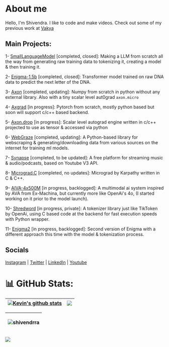 # About me
Hello, I'm Shivendra. I like to code and make videos. Check out some of my previous work at [Vakya](https://www.youtube.com/@WeAreVakya)

## Main Projects:
1- [SmallLanguageModel](https://github.com/shivendrra/SmallLanguageModel-project) [completed, closed]: Making a LLM from scratch all the way from generating raw training data to tokenizing it, creating a model & then training it.

2- [Enigma-1.5b](https://github.com/shivendrra/enigma-1.5b) [completed, closed]: Transformer model trained on raw DNA data to predict the next letter of the DNA.

3- [Axon](https://github.com/shivendrra/axon) [completed, updating]: Numpy from scratch in python without any external library. Also with a tiny scalar level aut0grad ``axon.micro``

4- [Axgrad](https://github.com/shivendrra/axgrad) [in progress]: Pytorch from scratch, mostly python based but soon will support c/c++ based backend.

5- [Axon.drop](https://github.com/shivendrra/axon-drop) [in progress]: Scalar level autograd engine written in c/c++ projected to use as tensor & accessed via python

6- [WebGraze](https://github.com/shivendrra/web-graze) [completed, updating]: A Python-based library for webscraping & generating/downloading data from various sources on the internet for training ml models.

7- [Synapse](https://github.com/shivendrra/synapse) [completed, to be updated]: A free platform for streaming music & audio/podcasts, based on Youtube V3 API.

8- [Micrograd.C](https://github.com/shivendrra/micrograd.c) [completed, no updates]: Micrograd by Karpathy written in C & C++.

9- [AIVA-4x500M](https://github.com/shivendrra/AIVA-4x500m) [in progress, backlogged]: A multimodal ai system inspired by AVA from Ex-Machina, but currently more like OpenAi's 4o, (I started working on it prior to the model launch).

10- [Shredword](https://github.com/shivendrra/shredword) [in progress, private]: A tokenizer library just like TikToken by OpenAi, using C based code at the backend for fast execution speeds with Python wrapper.

11- [Enigma2](https://github.com/shivendrra/enigma2) [in progress, backlogged]: Second version of Enigma with a different approach this time with the model & tokenization process.

## Socials
[Instagram](https://www.instagram.com/shivendrra_/) | [Twitter](https://twitter.com/shivendrra_) | [LinkedIn](https://www.linkedin.com/in/shivendrra/) | [Youtube](https://youtube.com/@shivendrra_)

# 📊 GitHub Stats:

| <a href="https://github.com/anuraghazra/github-readme-stats"><img align="center" src="https://github-readme-stats.vercel.app/api?username=shivendrra&theme=github_light&show_icons=true&hide_border=true" alt="Kevin's github stats" /></a> | <a href="https://github.com/anuraghazra/github-readme-stats"><img align="center" src="https://github-readme-stats.vercel.app/api/top-langs/?username=shivendrra&theme=github_light&layout=compact&hide_border=true" /></a> |
| ------------- | ------------- |

| <p><img align="center" src="https://github-readme-streak-stats.herokuapp.com/?user=shivendrra&" alt="shivendrra" /></p> |
| ------------- |


[![](https://visitcount.itsvg.in/api?id=@shivendrra&icon=0&color=6)](https://visitcount.itsvg.in)